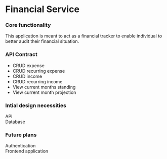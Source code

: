 # Financial Service

### Core functionality
This application is meant to act as a financial tracker to enable individual to better audit their financial situation.

### API Contract
- CRUD expense
- CRUD recurring expense
- CRUD income
- CRUD recurring income
- View current months standing
- View current month projection

### Intial design necessities
API \
Database 
### Future plans
Authentication\
Frontend application